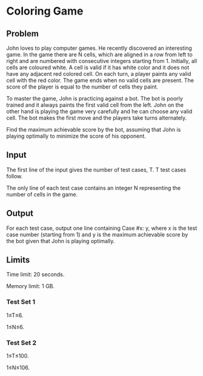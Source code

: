 # Coloring Game

## Problem

John loves to play computer games. He recently discovered an interesting game. In the game there are N cells, which are aligned in a row from left to right and are numbered with consecutive integers starting from 1. Initially, all cells are coloured white. A cell is valid if it has white color and it does not have any adjacent red colored cell. On each turn, a player paints any valid cell with the red color. The game ends when no valid cells are present. The score of the player is equal to the number of cells they paint.

To master the game, John is practicing against a bot. The bot is poorly trained and it always paints the first valid cell from the left. John on the other hand is playing the game very carefully and he can choose any valid cell. The bot makes the first move and the players take turns alternately.

Find the maximum achievable score by the bot, assuming that John is playing optimally to minimize the score of his opponent.

## Input

The first line of the input gives the number of test cases, T. T test cases follow.

The only line of each test case contains an integer N representing the number of cells in the game.

## Output

For each test case, output one line containing Case #x: y, where x is the test case number (starting from 1) and y is the maximum achievable score by the bot given that John is playing optimally.

## Limits

Time limit: 20 seconds.

Memory limit: 1 GB.

### Test Set 1

1≤T≤6.

1≤N≤6.

### Test Set 2

1≤T≤100.

1≤N≤106.
